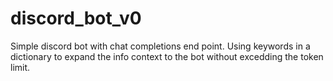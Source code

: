 # discord_bot_v0

Simple discord bot with chat completions end point. Using keywords in a dictionary to expand the info context to the bot without excedding the token limit.
